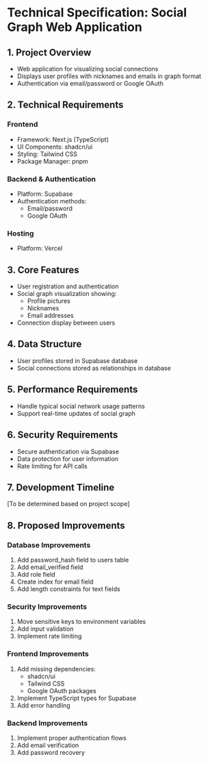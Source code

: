 # Technical Specification: Social Graph Web Application

## 1. Project Overview
- Web application for visualizing social connections
- Displays user profiles with nicknames and emails in graph format
- Authentication via email/password or Google OAuth

## 2. Technical Requirements

### Frontend
- Framework: Next.js (TypeScript)
- UI Components: shadcn/ui
- Styling: Tailwind CSS
- Package Manager: pnpm

### Backend & Authentication
- Platform: Supabase
- Authentication methods:
  - Email/password
  - Google OAuth

### Hosting
- Platform: Vercel

## 3. Core Features
- User registration and authentication
- Social graph visualization showing:
  - Profile pictures
  - Nicknames
  - Email addresses
- Connection display between users

## 4. Data Structure
- User profiles stored in Supabase database
- Social connections stored as relationships in database

## 5. Performance Requirements
- Handle typical social network usage patterns
- Support real-time updates of social graph

## 6. Security Requirements
- Secure authentication via Supabase
- Data protection for user information
- Rate limiting for API calls

## 7. Development Timeline
[To be determined based on project scope]

## 8. Proposed Improvements

### Database Improvements
1. Add password_hash field to users table
2. Add email_verified field
3. Add role field
4. Create index for email field
5. Add length constraints for text fields

### Security Improvements
1. Move sensitive keys to environment variables
2. Add input validation
3. Implement rate limiting

### Frontend Improvements
1. Add missing dependencies:
   - shadcn/ui
   - Tailwind CSS
   - Google OAuth packages
2. Implement TypeScript types for Supabase
3. Add error handling

### Backend Improvements
1. Implement proper authentication flows
2. Add email verification
3. Add password recovery